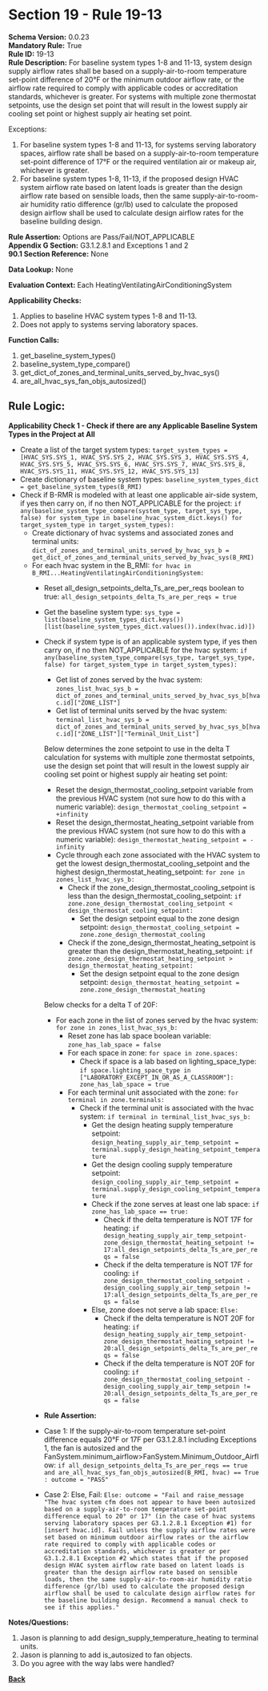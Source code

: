 # Section 19 - Rule 19-13             
**Schema Version:** 0.0.23    
**Mandatory Rule:** True    
**Rule ID:** 19-13             
**Rule Description:** For baseline system types 1-8 and 11-13, system design supply airflow rates shall be based on a supply-air-to-room temperature set-point difference of 20°F or the minimum outdoor airflow rate, or the airflow rate required to comply with applicable codes or accreditation standards, whichever is greater. For systems with multiple zone thermostat setpoints, use the design set point that will result in the lowest supply air cooling set point or highest supply air heating set point.  

Exceptions:
1. For baseline system types 1-8 and 11-13, for systems serving laboratory spaces, airflow rate shall be based on a supply-air-to-room temperature set-point difference of 17°F or the required ventilation air or makeup air, whichever is greater.
2. For baseline system types 1-8, 11-13, if the proposed design HVAC system airflow rate based on latent loads is greater than the design airflow rate based on sensible loads, then the same supply-air-to-room-air humidity ratio difference (gr/lb) used to calculate the proposed design airflow shall be used to calculate design airflow rates for the baseline building design.

**Rule Assertion:** Options are Pass/Fail/NOT_APPLICABLE    
**Appendix G Section:** G3.1.2.8.1 and Exceptions 1 and 2           
**90.1 Section Reference:** None  

**Data Lookup:** None    

**Evaluation Context:** Each HeatingVentilatingAirConditioningSystem  

**Applicability Checks:**  
1. Applies to baseline HVAC system types 1-8 and 11-13.   
2. Does not apply to systems serving laboratory spaces.  
   
   
**Function Calls:**  
1. get_baseline_system_types()    
2. baseline_system_type_compare()  
3. get_dict_of_zones_and_terminal_units_served_by_hvac_sys()   
4. are_all_hvac_sys_fan_objs_autosized() 

## Rule Logic:   
**Applicability Check 1 - Check if there are any Applicable Baseline System Types in the Project at All**   
- Create a list of the target system types: `target_system_types = [HVAC_SYS.SYS_1, HVAC_SYS.SYS_2, HVAC_SYS.SYS_3, HVAC_SYS.SYS_4, HVAC_SYS.SYS_5, HVAC_SYS.SYS_6, HVAC_SYS.SYS_7, HVAC_SYS.SYS_8, HVAC_SYS.SYS_11, HVAC_SYS.SYS_12, HVAC_SYS.SYS_13]`  
- Create dictionary of baseline system types: `baseline_system_types_dict = get_baseline_system_types(B_RMI)`  
- Check if B-RMR is modeled with at least one applicable air-side system, if yes then carry on, if no then NOT_APPLICABLE for the project: `if any(baseline_system_type_compare(system_type, target_sys_type, false) for system_type in baseline_hvac_system_dict.keys() for target_system_type in target_system_types):` 
    - Create dictionary of hvac systems and associated zones and terminal units: `dict_of_zones_and_terminal_units_served_by_hvac_sys_b = get_dict_of_zones_and_terminal_units_served_by_hvac_sys(B_RMI)`  
    - For each hvac system in the B_RMI: `for hvac in B_RMI...HeatingVentilatingAirConditioningSystem:` 
        - Reset all_design_setpoints_delta_Ts_are_per_reqs boolean to true: `all_design_setpoints_delta_Ts_are_per_reqs = true`  
        - Get the baseline system type: `sys_type = list(baseline_system_types_dict.keys())[list(baseline_system_types_dict.values()).index(hvac.id)])`
        - Check if system type is of an applicable system type, if yes then carry on, if no then NOT_APPLICABLE for the hvac system:  `if any(baseline_system_type_compare(sys_type, target_sys_type, false) for target_system_type in target_system_types):`      
            - Get list of zones served by the hvac system: `zones_list_hvac_sys_b = dict_of_zones_and_terminal_units_served_by_hvac_sys_b[hvac.id]["ZONE_LIST"]`  
            - Get list of terminal units served by the hvac system: `terminal_list_hvac_sys_b = dict_of_zones_and_terminal_units_served_by_hvac_sys_b[hvac.id]["ZONE_LIST"]["Terminal_Unit_List"]`  

            Below determines the zone setpoint to use in the delta T calculation for systems with multiple zone thermostat setpoints, use the design set point that will result in the lowest supply air cooling set point or highest supply air heating set point: 
            - Reset the design_thermostat_cooling_setpoint variable from the previous HVAC system (not sure how to do this with a numeric variable): `design_thermostat_cooling_setpoint = +infinity`  
            - Reset the design_thermostat_heating_setpoint variable from the previous HVAC system (not sure how to do this with a numeric variable): `design_thermostat_heating_setpoint = -infinity`  
            - Cycle through each zone associated with the HVAC system to get the lowest design_thermostat_cooling_setpoint and the highest design_thermostat_heating_setpoint: `for zone in zones_list_hvac_sys_b:`  
                - Check if the zone_design_thermostat_cooling_setpoint is less than the design_thermostat_cooling_setpoint: `if zone.zone_design_thermostat_cooling_setpoint < design_thermostat_cooling_setpoint:` 
                    - Set the design setpoint equal to the zone design setpoint: `design_thermostat_cooling_setpoint = zone.zone_design_thermostat_cooling`  
                - Check if the zone_design_thermostat_heating_setpoint is greater than the design_thermostat_heating_setpoint: `if zone.zone_design_thermostat_heating_setpoint > design_thermostat_heating_setpoint:`  
                    - Set the design setpoint equal to the zone design setpoint: `design_thermostat_heating_setpoint = zone.zone_design_thermostat_heating`  
            
            Below checks for a delta T of 20F:
            - For each zone in the list of zones served by the hvac system: `for zone in zones_list_hvac_sys_b:`  
                - Reset zone has lab space boolean variable: `zone_has_lab_space = false`  
                - For each space in zone: `for space in zone.spaces:`
                    - Check if space is a lab based on lighting_space_type: `if space.lighting_space_type in ["LABORATORY_EXCEPT_IN_OR_AS_A_CLASSROOM"]: zone_has_lab_space = true`
                - For each terminal unit associated with the zone: `for terminal in zone.terminals:`  
                    - Check if the terminal unit is associated with the hvac system: `if terminal in terminal_list_hvac_sys_b:`  
                        - Get the design heating supply temperature setpoint: `design_heating_supply_air_temp_setpoint = terminal.supply_design_heating_setpoint_temperature` 
                        - Get the design cooling supply temperature setpoint: `design_cooling_supply_air_temp_setpoint = terminal.supply_design_cooling_setpoint_temperature` 
                        - Check if the zone serves at least one lab space: `if zone_has_lab_space == true:`  
                            - Check if the delta temperature is NOT 17F for heating: `if design_heating_supply_air_temp_setpoint-zone_design_thermostat_heating_setpoint != 17:all_design_setpoints_delta_Ts_are_per_reqs = false`  
                            - Check if the delta temperature is NOT 17F for cooling: `if zone_design_thermostat_cooling_setpoint - design_cooling_supply_air_temp_setpoin != 17:all_design_setpoints_delta_Ts_are_per_reqs = false`  
                        - Else, zone does not serve a lab space: `Else:`  
                            - Check if the delta temperature is NOT 20F for heating: `if design_heating_supply_air_temp_setpoint-zone_design_thermostat_heating_setpoint != 20:all_design_setpoints_delta_Ts_are_per_reqs = false`  
                            - Check if the delta temperature is NOT 20F for cooling: `if zone_design_thermostat_cooling_setpoint - design_cooling_supply_air_temp_setpoin != 20:all_design_setpoints_delta_Ts_are_per_reqs = false`  

        - **Rule Assertion:** 
        - Case 1: If the supply-air-to-room temperature set-point difference equals 20°F or 17F per G3.1.2.8.1 including Exceptions 1, the fan is autosized and the FanSystem.minimum_airflow>FanSystem.Minimum_Outdoor_Airflow: `if all_design_setpoints_delta_Ts_are_per_reqs == true and are_all_hvac_sys_fan_objs_autosized(B_RMI, hvac) == True : outcome = "PASS"`  
        - Case 2: Else, Fail: `Else: outcome = "Fail and raise_message "The hvac system cfm does not appear to have been autosized based on a supply-air-to-room temperature set-point difference equal to 20° or 17° (in the case of hvac systems serving laboratory spaces per G3.1.2.8.1 Exception #1) for [insert hvac.id]. Fail unless the supply airflow rates were set based on minimum outdoor airflow rates or the airflow rate required to comply with applicable codes or accreditation standards, whichever is greater or per G3.1.2.8.1 Exception #2 which states that if the proposed design HVAC system airflow rate based on latent loads is greater than the design airflow rate based on sensible loads, then the same supply-air-to-room-air humidity ratio difference (gr/lb) used to calculate the proposed design airflow shall be used to calculate design airflow rates for the baseline building design. Recommend a manual check to see if this applies."`  

**Notes/Questions:**  
1. Jason is planning to add design_supply_temperature_heating to terminal units. 
2. Jason is planning to add is_autosized to fan objects. 
3. Do you agree with the way labs were handled?

**[Back](_toc.md)**